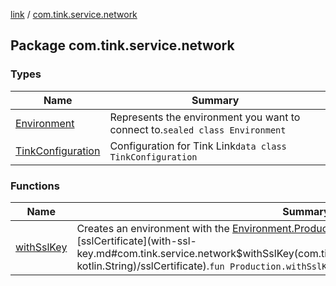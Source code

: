 [link](../index.md) / [com.tink.service.network](./index.md)

## Package com.tink.service.network

### Types

| Name | Summary |
|---|---|
| [Environment](-environment/index.md) | Represents the environment you want to connect to.`sealed class Environment` |
| [TinkConfiguration](-tink-configuration/index.md) | Configuration for Tink Link`data class TinkConfiguration` |

### Functions

| Name | Summary |
|---|---|
| [withSslKey](with-ssl-key.md) | Creates an environment with the [Environment.Production](-environment/-production.md) rest URL and the specified [sslCertificate](with-ssl-key.md#com.tink.service.network$withSslKey(com.tink.service.network.Environment.Production, kotlin.String)/sslCertificate).`fun Production.withSslKey(sslCertificate: `[`String`](https://kotlinlang.org/api/latest/jvm/stdlib/kotlin/-string/index.html)`): Custom` |
